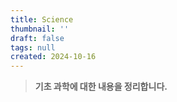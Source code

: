 ```yaml
---
title: Science
thumbnail: ''
draft: false
tags: null
created: 2024-10-16
---
```



 > 
 > **기초 과학에 대한 내용을 정리합니다.**
